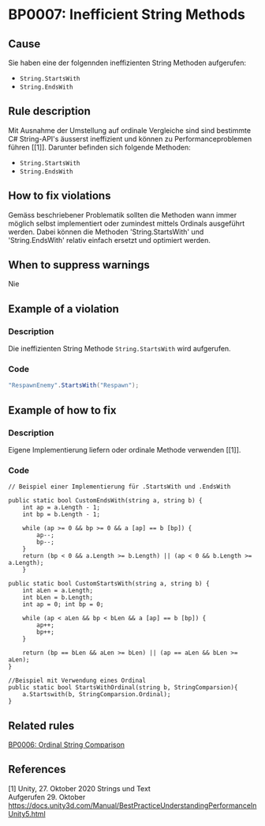 # BP0007: Inefficient String Methods

## Cause

Sie haben eine der folgennden ineffizienten String Methoden aufgerufen:
  - `String.StartsWith`
  - `String.EndsWith`

## Rule description

Mit Ausnahme der Umstellung auf ordinale Vergleiche sind sind bestimmte C# String-API's äusserst ineffizient und können zu Performanceproblemen führen [[1]]. Darunter befinden sich folgende Methoden:
  - `String.StartsWith`
  - `String.EndsWith`

## How to fix violations

Gemäss beschriebener Problematik sollten die Methoden wann immer möglich selbst implementiert oder zumindest mittels Ordinals ausgeführt werden.
Dabei können die Methoden 'String.StartsWith' und 'String.EndsWith' relativ einfach ersetzt und optimiert werden.

## When to suppress warnings

Nie

## Example of a violation

### Description

Die ineffizienten String Methode `String.StartsWith` wird aufgerufen.

### Code

```csharp
"RespawnEnemy".StartsWith("Respawn");
```

## Example of how to fix

### Description

Eigene Implementierung liefern oder ordinale Methode verwenden [[1]]. 

### Code

```
// Beispiel einer Implementierung für .StartsWith und .EndsWith 

public static bool CustomEndsWith(string a, string b) {
    int ap = a.Length - 1;
    int bp = b.Length - 1;

    while (ap >= 0 && bp >= 0 && a [ap] == b [bp]) {
        ap--;
        bp--;
    }
    return (bp < 0 && a.Length >= b.Length) || (ap < 0 && b.Length >= a.Length);
    }

public static bool CustomStartsWith(string a, string b) {
    int aLen = a.Length;
    int bLen = b.Length;
    int ap = 0; int bp = 0;

    while (ap < aLen && bp < bLen && a [ap] == b [bp]) {
        ap++;
        bp++;
    }

    return (bp == bLen && aLen >= bLen) || (ap == aLen && bLen >= aLen);
}

//Beispiel mit Verwendung eines Ordinal
public static bool StartsWithOrdinal(string b, StringComparsion){
    a.Startswith(b, StringComparsion.Ordinal);  
}
```

## Related rules

[BP0006: Ordinal String Comparison](https://github.com/emanuelbuholer/unity-best-practices/blob/master/docs/reference/BP0006_OrdinalStringComparison.md)

## References
<a id="1">[1]</a>
Unity, 27. Oktober 2020 Strings und Text<br/>
Aufgerufen 29. Oktober https://docs.unity3d.com/Manual/BestPracticeUnderstandingPerformanceInUnity5.html
